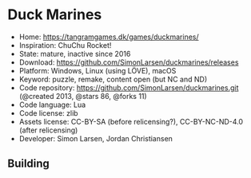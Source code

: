 # Duck Marines

- Home: https://tangramgames.dk/games/duckmarines/
- Inspiration: ChuChu Rocket!
- State: mature, inactive since 2016
- Download: https://github.com/SimonLarsen/duckmarines/releases
- Platform: Windows, Linux (using LÖVE), macOS
- Keyword: puzzle, remake, content open (but NC and ND)
- Code repository: https://github.com/SimonLarsen/duckmarines.git (@created 2013, @stars 86, @forks 11)
- Code language: Lua
- Code license: zlib
- Assets license: CC-BY-SA (before relicensing?), CC-BY-NC-ND-4.0 (after relicensing)
- Developer: Simon Larsen, Jordan Christiansen

## Building
